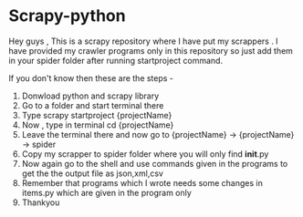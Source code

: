 # Scrapy-python


Hey guys , This is a scrapy repository where I have put my scrappers . I have provided my crawler programs only in this repository so just add them in your spider folder after running startproject command.

If you don't know then these are the steps -
1. Donwload python and scrapy library
2. Go to a folder and start terminal there 
3. Type scrapy startproject {projectName}
4. Now , type in terminal cd {projectName}
5. Leave the terminal there and now go to {projectName} -> {projectName} -> spider
6. Copy my scrapper to spider folder where you will only find __init__.py
7. Now again go to the shell and use commands given in the programs to get the the output file as json,xml,csv
8. Remember that programs which I wrote needs some changes in items.py which are given in the program only
9. Thankyou
